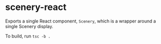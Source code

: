 scenery-react
=============

Exports a single React component, `Scenery`, which is a wrapper around a single Scenery display.

To build, run `tsc -b .`